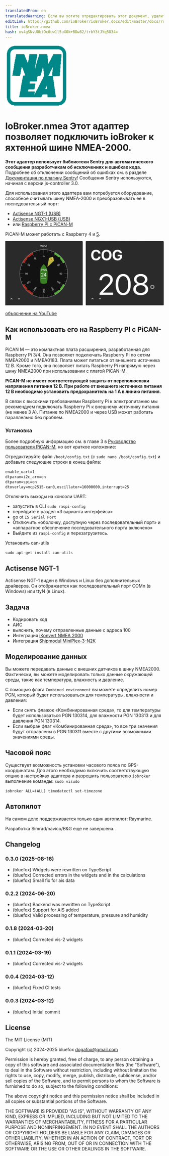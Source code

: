 ```yaml
---
translatedFrom: en
translatedWarning: Если вы хотите отредактировать этот документ, удалите поле «translationFrom», в противном случае этот документ будет снова автоматически переведен
editLink: https://github.com/ioBroker/ioBroker.docs/edit/master/docs/ru/adapterref/iobroker.nmea/README.md
title: ioBroker.nmea
hash: xv4gSNvUObtOc0uw1l5uXOk+BDw82/trbY3tJYq5O34=
---
```

![Логотип](../../../en/adapterref/iobroker.nmea/admin/nmea.png)

# IoBroker.nmea Этот адаптер позволяет подключить ioBroker к яхтенной шине NMEA-2000.
**Этот адаптер использует библиотеки Sentry для автоматического сообщения разработчикам об исключениях и ошибках кода.** Подробнее об отключении сообщений об ошибках см. в разделе [Документация по плагину Sentry](https://github.com/ioBroker/plugin-sentry#plugin-sentry)! Сообщения Sentry используются, начиная с версии js-controller 3.0.

Для использования этого адаптера вам потребуется оборудование, способное считывать шину NMEA-2000 и преобразовывать ее в последовательный порт:

- [Actisense NGT-1 (USB)](https://actisense.com/products/ngt-1-nmea-2000-to-pc-interface/)
- [Actisense NGX1-USB (USB)](https://actisense.com/products/nmea-2000-gateway-ngx-1/)
- или [Raspberry PI с PiCAN-M](https://www.skpang.co.uk/collections/hats/products/copy-of-pican-m-with-can-bus-micro-c-and-rs422-connector-no-smps)

PiCAN-M может работать с Raspberry 4 и [5](https://copperhilltech.com/blog/testing-pican-can-bus-hats-with-the-raspberry-pi-5/).

![Виджеты](../../../en/adapterref/iobroker.nmea/img/widgetExamples.png)

[объяснение на YouTube](https://youtu.be/flp_-mypbRU?si=k0lp95OukQ88LBxj)

## Как использовать его на Raspberry PI с PiCAN-M
PiCAN M — это компактная плата расширения, разработанная для Raspberry Pi 3/4.
Она позволяет подключать Raspberry Pi по сетям NMEA2000 и NMEA0183.
Плата может питаться от внешнего источника 12 В.
Кроме того, она позволяет питать Raspberry Pi напрямую через шину NMEA2000 при использовании с платой PiCAN-M.

**PiCAN-M не имеет соответствующей защиты от переполюсовки напряжения питания 12 В. При работе от внешнего источника питания 12 В необходимо установить предохранитель на 1 А в линию питания.**

В связи с высокими требованиями Raspberry Pi к электропитанию мы рекомендуем подключать Raspberry Pi к внешнему источнику питания (не менее 3 А).
Питание по NMEA2000 и через USB может работать параллельно без проблем.

### Установка
Более подробную информацию см. в главе 3 в [Руководство пользователя PiCAN-M](img/pican-m_UGB_10.pdf), но вот краткое изложение:

Отредактируйте файл `/boot/config.txt` (с `sudo nano /boot/config.txt`) и добавьте следующие строки в конец файла:

```
enable_uart=1
dtparam=i2c_arm=on
dtparam=spi=on
dtoverlay=mcp2515-can0,oscillator=16000000,interrupt=25
```

Отключить выходы на консоли UART:

- запустить в CLI `sudo raspi-config`
- перейдите в раздел «3 варианта интерфейса»
- go ot `I5 Serial Port`
- Отключить «оболочку, доступную через последовательный порт» и «аппаратное обеспечение последовательного порта включено»
- Выйдите из `raspi-config` и перезагрузитесь.

Установить can-utils

```shell
sudo apt-get install can-utils
```

## Actisense NGT-1
Actisense NGT-1 виден в Windows и Linux без дополнительных драйверов. Он отображается как последовательный порт COMn (в Windows) или ttyN (в Linux).

## Задача
- Кодировать код
- АИС
- выяснить, почему отправленные данные с адреса 100
- Интеграция [iKonvert NMEA 2000](https://digitalyachtamerica.com/product/ikonvert-usb/)
- Интеграция [Shipmodul MiniPlex-3-N2K](https://www.shipmodul.com/products.html)

## Моделирование данных
Вы можете передавать данные с внешних датчиков в шину NMEA2000.
Фактически, вы можете моделировать только данные окружающей среды, такие как температура, влажность и давление.

С помощью флага `Combined environment` вы можете определить номер PGN, который будет использоваться для температуры, влажности и давления:

- Если снять флажок «Комбинированная среда», то для температуры будет использоваться PGN 130314, для влажности PGN 130313 и для давления PGN 130314.
- Если выбран флаг «Комбинированная среда», то все три значения будут отправлены в PGN 130311 вместе с другими возможными значениями среды.

## Часовой пояс
Существует возможность установки часового пояса по GPS-координатам.
Для этого необходимо включить соответствующую опцию в настройках адаптера и разрешить пользователю `iobroker` выполнение команды: `sudo visudo`

```
iobroker ALL=(ALL) timedatectl set-timezone
```

## Автопилот
На самом деле поддерживается только один автопилот: Raymarine.

Разработка Simrad/navico/B&G еще не завершена.

<!--

### **РАБОТА В ХОДЕ** -->

## Changelog
### 0.3.0 (2025-08-16)
* (bluefox) Widgets were rewritten on TypeScript
* (bluefox) Corrected errors in the widgets and in the calculations
* (bluefox) Small fix for ais data

### 0.2.2 (2024-06-20)
* (bluefox) Backend was rewritten on TypeScript
* (bluefox) Support for AIS added
* (bluefox) Valid processing of temperature, pressure and humidity

### 0.1.8 (2024-03-20)
* (bluefox) Corrected vis-2 widgets

### 0.1.1 (2024-03-19)
* (bluefox) Corrected vis-2 widgets

### 0.0.4 (2024-03-12)
* (bluefox) Fixed CI tests

### 0.0.3 (2024-03-12)
* (bluefox) Initial commit

## License
The MIT License (MIT)

Copyright (c) 2024-2025 bluefox <dogafox@gmail.com>

Permission is hereby granted, free of charge, to any person obtaining a copy
of this software and associated documentation files (the "Software"), to deal
in the Software without restriction, including without limitation the rights
to use, copy, modify, merge, publish, distribute, sublicense, and/or sell
copies of the Software, and to permit persons to whom the Software is
furnished to do so, subject to the following conditions:

The above copyright notice and this permission notice shall be included in
all copies or substantial portions of the Software.

THE SOFTWARE IS PROVIDED "AS IS", WITHOUT WARRANTY OF ANY KIND, EXPRESS OR
IMPLIED, INCLUDING BUT NOT LIMITED TO THE WARRANTIES OF MERCHANTABILITY,
FITNESS FOR A PARTICULAR PURPOSE AND NONINFRINGEMENT. IN NO EVENT SHALL THE
AUTHORS OR COPYRIGHT HOLDERS BE LIABLE FOR ANY CLAIM, DAMAGES OR OTHER
LIABILITY, WHETHER IN AN ACTION OF CONTRACT, TORT OR OTHERWISE, ARISING FROM,
OUT OF OR IN CONNECTION WITH THE SOFTWARE OR THE USE OR OTHER DEALINGS IN
THE SOFTWARE.
